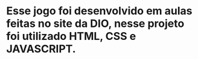 # Esse jogo foi desenvolvido em aulas feitas no site da DIO, nesse projeto foi utilizado HTML, CSS e JAVASCRIPT.
